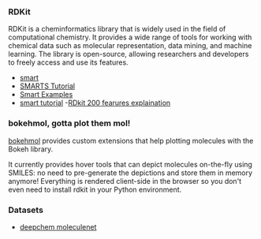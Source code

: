 ### RDKit
RDKit is a cheminformatics library that is widely used in the field of computational chemistry. It provides a wide range of tools for working with chemical data such as molecular representation, data mining, and machine learning. The library is open-source, allowing researchers and developers to freely access and use its features.

- [smart](https://www.daylight.com/dayhtml/doc/theory/theory.smarts.html)
- [SMARTS Tutorial](https://www.daylight.com/dayhtml_tutorials/languages/smarts/index.html)
- [Smart Examples](https://www.daylight.com/dayhtml_tutorials/languages/smarts/smarts_examples.html)
- [smart tutorial](https://www.labcognition.com/onlinehelp/en/smiles_and_smarts_nomenclature.htm)
-[RDkit 200 fearures explaination](https://datagrok.ai/help/domains/chem/descriptors)

### bokehmol, gotta plot them mol!
[bokehmol](https://github.com/cbouy/bokehmol) provides custom extensions that help plotting molecules with the Bokeh library.

It currently provides hover tools that can depict molecules on-the-fly using SMILES: no need to pre-generate the depictions and store them in memory anymore! Everything is rendered client-side in the browser so you don't even need to install rdkit in your Python environment.


### Datasets
- [deepchem moleculenet](https://deepchem.readthedocs.io/en/latest/api_reference/moleculenet.html)
